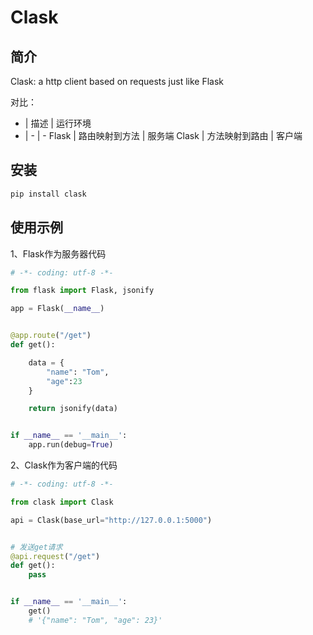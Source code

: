 # Clask

## 简介
Clask: a http client based on requests just like Flask

对比：
- | 描述 | 运行环境
- | - | -
Flask | 路由映射到方法 | 服务端
Clask | 方法映射到路由 | 客户端
 
## 安装
```bash
pip install clask
```

## 使用示例

1、Flask作为服务器代码
```python
# -*- coding: utf-8 -*-

from flask import Flask, jsonify

app = Flask(__name__)


@app.route("/get")
def get():

    data = {
        "name": "Tom",
        "age":23
    }

    return jsonify(data)


if __name__ == '__main__':
    app.run(debug=True)

```

2、Clask作为客户端的代码

```python
# -*- coding: utf-8 -*-

from clask import Clask

api = Clask(base_url="http://127.0.0.1:5000")


# 发送get请求
@api.request("/get")
def get():
    pass


if __name__ == '__main__':
    get()
    # '{"name": "Tom", "age": 23}'
```


